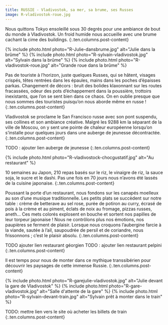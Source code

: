 ```yaml
---
title: RUSSIE - Vladivostok, sa mer, sa brume, ses Russes
image: R-vladivostok-roue.jpg
---
```


Nous quittons Tokyo ensoleillé sous 30 degrés pour une ambiance de bout du monde à Vladivostok. Un froid humide nous accueille avec une brume cachant la cime des buildings. 
{:.ten.columns.post-content}

<!--fin extrait-->

{% include photo.html photo="R-Julie-dansbrume.jpg" alt="Julie dans la brûme" %}
{% include photo.html photo="R-sylvain-vladivostok.jpg" alt="Sylvain dans la brûme" %}
{% include photo.html photo="R-vladivostok-roue.jpg" alt="Grande roue dans la brûme" %}

Pas de touriste à l’horizon, juste quelques Russes, qui se hâtent, visages crispés, têtes rentrées dans les épaules, mains dans les poches d’épaisses parkas. Changement de décors : bruit des bolides klaxonnant sur les routes fracassées, odeur des pots d’échappement dans la poussière, trottoirs inexistants, que l’on se sent bien dans ce chaos. On en oublie presque que nous sommes des touristes puisqu’on nous aborde même en russe !
{:.ten.columns.post-content}

Vladivostok se proclame le San Francisco russe avec son pont suspendu, ses collines et son ambiance créative. Malgré les 9288 km la séparant de la ville de Moscou, on y sent une pointe de chaleur européenne lorsqu’on s’installe pour quelques jours dans une auberge de jeunesse décontractée. 
{:.ten.columns.post-content}

TODO : ajouter lien auberge de jeunesse
{:.ten.columns.post-content}

{% include photo.html photo="R-vladivostock-chocgustatif.jpg" alt="Au restaurant" %}


10 semaines au Japon, 210 repas basés sur le riz, le vinaigre de riz, la sauce soja, le sucre et le dashi. Pas une fois en 70 jours nous n’avons été lassés de la cuisine japonaise.
{:.ten.columns.post-content}

Poussant la porte d’un restaurant, nous fondons sur les canapés moelleux au son d’une musique traditionnelle. Les petits plats se succèdent sur notre table : crème de betterave au sel rose, purée de potiron au curry, écrasé de pois à la crème et au piment, éclats de noix au fromage, pizzas russes, aneth... Ces mets colorés explosent en bouche et sortent nos papilles de leur torpeur japonaise ! Nous ne contrôlons plus nos émotions, nos paupières se ferment de plaisir. Lorsque nous croquons l’aubergine farcie à la viande, sautée à l’ail, saupoudrée de persil et de coriandre, nous frissonnons ; c’est le plaisir absolu.
{:.ten.columns.post-content}

TODO ajouter lien restaurant géorgien
TODO : ajouter lien restaurant pelpini
{:.ten.columns.post-content}


Il est temps pour nous de monter dans ce mythique transsibérien pour découvrir les paysages de cette immense Russie.
{:.ten.columns.post-content}

{% include photo.html photo="R-garejulie-vladivostok.jpg" alt="Julie devant la gare de Vladivostok" %}
{% include photo.html photo="R-gare-vladivostok.jpg" alt="Salle d'attente de la gare" %}
{% include photo.html photo="R-sylvain-devant-train.jpg" alt="Sylvain prêt à monter dans le train" %}

TODO: mettre lien vers le site où acheter les billets de train
{:.ten.columns.post-content}
